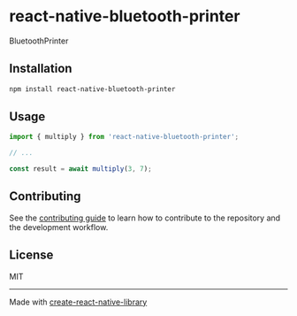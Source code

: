 # react-native-bluetooth-printer

BluetoothPrinter

## Installation

```sh
npm install react-native-bluetooth-printer
```

## Usage

```js
import { multiply } from 'react-native-bluetooth-printer';

// ...

const result = await multiply(3, 7);
```

## Contributing

See the [contributing guide](CONTRIBUTING.md) to learn how to contribute to the repository and the development workflow.

## License

MIT

---

Made with [create-react-native-library](https://github.com/callstack/react-native-builder-bob)
